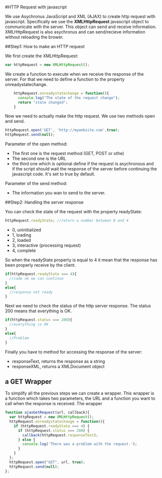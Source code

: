 #HTTP Request with javascript

We use Asychronus JavaScript and XML (AJAX) to create http request with javascript. Specifically we use the **XMLHttpRequest** javascript object to communicate with the server. This object can send and receive information. XMLHttpRequest is also asychronus and can send/recieve information without reloading the brower.

##Step1: How to make an HTTP request

We first create the XMLHttpRequest:

```javascript
var httpRequest = new XMLHttpRequest();
```
We create a function to execute when we receive the response of the server. For that we need to define a function to the property onreadystatechange.

```javascript
    httpRequest.onreadystatechange = function(){
      console.log("The state of the request change");
      return "state changed";
    }
```
Now we need to actually make the http request. We use two methods open and send.

```javascript
httpRequest.open('GET', 'http://mywebsite.com',true);
httpRequest.send(null);
```
Parameter of the open method:
- The first one is the request method (GET, POST or othe)
- The second one is the URL
- the third one which is optional define if the request is asychronous and if the script should wait the response of the server before continuing the javascript code. It's set to true by default.

Parameter of the send method:
- The information you wan to send to the server.

##Step2: Handling the server response

You can check the state of the request with the property readyState:

```javascript
httpRequest.readyState; //return a number between 0 and 4
```
- 0, uninitialized
- 1, loading
- 2, loaded
- 3, interactive (processing request)
- 4, complete

So when the readyState property is equal to 4 it mean that the response has been properly receive by the client.

```javascript
if(httpRequest.readyState === 4){
  //code ok we can continue
}
else{
  //response not ready
}
```

Next we need to check the status of the http server response. The status 200 means that everything is OK.

```javascript
if(httpRequest.status === 200){
  //everything is OK
}
else{
  //Problem
}
```

Finally you have to method for accessing the response of the server:
- responseText, returns the response as a string
- responseXML, returns a XMLDocument object

## a GET Wrapper

To simplify all the previous steps we can create a wrapper. This wrapper is a function which takes two parameters, the URL and a function you want to call when the response is received. The wrapper

```javascript
function ajaxGetRequest(url, callback){
  var httpRequest = new XMLHttpRequest();
  httpRequest.onreadystatechange = function(){
    if (httpRequest.readyState === 4) {
      if (httpRequest.status === 200) {
        callback(httpRequest.responseText);
      } else {
        console.log('There was a problem with the request.');
      }
    }
  };
  httpRequest.open("GET", url, true);
  httpRequest.send(null);
};
```
